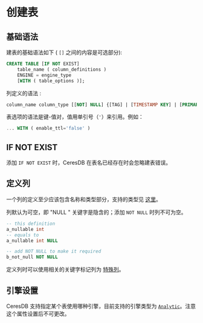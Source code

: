 # 创建表

## 基础语法

建表的基础语法如下 ( `[]` 之间的内容是可选部分):
```sql
CREATE TABLE [IF NOT EXIST] 
    table_name ( column_definitions ) 
    ENGINE = engine_type 
    [WITH ( table_options )];
```

列定义的语法 :

```sql
column_name column_type [[NOT] NULL] {[TAG] | [TIMESTAMP KEY] | [PRIMARY KEY]}
```

表选项的语法是键-值对，值用单引号（`'`）来引用。例如：

```sql
... WITH ( enable_ttl='false' )
```

## IF NOT EXIST

添加 `IF NOT EXIST` 时，CeresDB 在表名已经存在时会忽略建表错误。

## 定义列

一个列的定义至少应该包含名称和类型部分，支持的类型见 [这里](../model/data_types.md)。

列默认为可空，即 "NULL " 关键字是隐含的；添加 `NOT NULL` 时列不可为空。


```sql
-- this definition
a_nullable int
-- equals to
a_nullable int NULL

-- add NOT NULL to make it required
b_not_null NOT NULL
```

定义列时可以使用相关的关键字标记列为 [特殊列](../model/special_columns.md)。

## 引擎设置

CeresDB 支持指定某个表使用哪种引擎，目前支持的引擎类型为 [`Analytic`](../../analytic_engine/README.md)。注意这个属性设置后不可更改。
